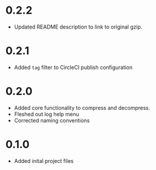 # 0.2.2
-	Updated README description to link to original gzip.


# 0.2.1
-	Added `tag` filter to CircleCI publish configuration


# 0.2.0
-	Added core functionality to compress and decompress.
-	Fleshed out log help menu
-	Corrected naming conventions


# 0.1.0
-	Added inital project files